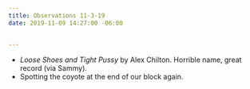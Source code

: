 ```yaml
---
title: Observations 11-3-19
date: 2019-11-09 14:27:00 -06:00


---
```


- *Loose Shoes and Tight Pussy* by Alex Chilton. Horrible name, great record (via Sammy).
- Spotting the coyote at the end of our block again.